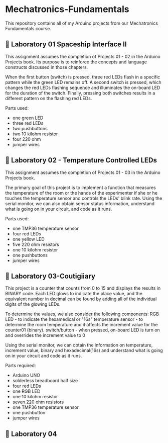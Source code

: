 # Mechatronics-Fundamentals
This repository contains all of my Arduino projects from our Mechatronics Fundamentals course. 


## 🔎 Laboratory 01  Spaceship Interface II
This assignment assumes the completion of Projects 01 - 02 in the Arduino Projects book. 
Its purpose is to reinforce the concepts and language constructs discussed in those chapters.

When the first button (switch) is pressed, three red LEDs flash in a specific pattern while the green LED remains off.
A second switch is pressed, which changes the red LEDs flashing sequence and illuminates the on-board LED for the duration of the switch. 
Finally, pressing both switches results in a different pattern on the flashing red LEDs.

  Parts used:
  - one green LED
  - three red LEDs
  - two pushbuttons
  - two 10 kilohm resistor
  - four 220 ohm
  - jumper wires 

## 🔎 Laboratory 02 - Temperature Controlled LEDs
This assignment assumes the completion of Projects 01 - 03 in the Arduino Projects book. 

The primary goal of this project is to implement a function that measures the temperature of the 
room or the hands of the experimenter if she or he touches the temperature sensor and controls the LEDs' blink rate.
Using the serial monitor, we can also obtain sensor status information, understand what is going 
on in your circuit, and code as it runs.

Parts used:
  - one TMP36 temperature sensor
  - four red LEDs
  - one yellow LED  
  - five 220 ohm resistors
  - one 10 kilohm resistor
  - one pushbuttons
  - jumper wires 
  
  
## 🔎 Laboratory 03-Coutigiiary
This project is a counter that counts from 0 to 15 and displays the results in BINARY code.
Each LED glows to indicate the place value, and the equivalent number in decimal can be found 
by adding all of the individual digits of the glowing LEDs.

To determine the values, we also consider the following components:
 RGB LED - to indicate the hexamedical or "16s"
 temperature sensor - to determine the room temperature and it affects the increment value for the counter01 (binary).
 switch/button - when pressed, on-board LED is turn on and overrides the increment value to 0
 
Using the serial monitor, we can obtain the information on temperature, increment value, binary and hexadecimal(16s) and understand 
what is going on in your circuit and code as it runs.


Parts required:
  - Arduino UNO
  - solderless breadboard half size
  - four red LEDs
  - one RGB LED
  - one 10 kilohm resistor
  - seven 220 ohm resistors
  - one TMP36 temperature sensor
  - one pushbutton
  - jumper wires 
  

## 🔎 Laboratory 04

